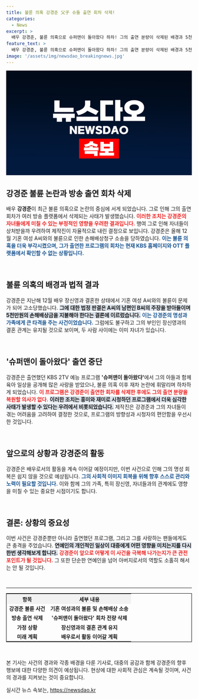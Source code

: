 ```yaml
---
title: 불륜 의혹 강경준 父子 슈돌 출연 회차 삭제!
categories:
  - News
excerpt: >
  배우 강경준, 불륜 의혹으로 슈퍼맨이 돌아왔다 하차! 그의 출연 분량이 삭제된 배경과 5천만원 손해배상 소송의 결과는? 클릭하여 확인하세요!
feature_text: >
  배우 강경준, 불륜 의혹으로 슈퍼맨이 돌아왔다 하차! 그의 출연 분량이 삭제된 배경과 5천만원 손해배상 소송의 결과는? 클릭하여 확인하세요!
image: '/assets/img/newsdao_breakingnews.jpg'
---
```


<p><img src="/assets/img/newsdao_breakingnews.jpg" alt="pcversion 속보" /></p>

<h2 data-ke-size="size26">강경준 불륜 논란과 방송 출연 회차 삭제</h2>

<p data-ke-size="size16">배우 <b>강경준</b>이 최근 불륜 의혹으로 논란의 중심에 서게 되었습니다. 그로 인해 그의 출연 회차가 여러 방송 플랫폼에서 삭제되는 사태가 발생했습니다. <b><span style="color: #ee2323;">이러한 조치는 강경준의 자녀들에게 미칠 수 있는 부정적인 영향을 우려한 결과입니다.</span></b> 행여 그로 인해 자녀들이 상처받을까 우려하여 제작진이 자율적으로 내린 결정으로 보입니다. 강경준은 올해 12월 기혼 여성 A씨와의 불륜으로 인한 손해배상청구 소송을 당하였습니다. <b><span style="color: #1a5490;">이는 불륜 의혹을 더욱 부각시켰으며, 그가 출연한 프로그램의 회차는 현재 KBS 홈페이지와 OTT 플랫폼에서 확인할 수 없는 상황입니다.</span></b> </p>

<p data-ke-size="size16">&nbsp;</p>

<h2 data-ke-size="size26">불륜 의혹의 배경과 법적 결과</h2>

<p data-ke-size="size16">강경준은 지난해 12월 배우 장신영과 결혼한 상태에서 기혼 여성 A씨와의 불륜이 문제가 되어 고소당했습니다. <b><span style="background-color: #21538527;">그에 대한 법정 판결은 A씨의 남편인 B씨의 주장을 받아들이며 5천만원의 손해배상금을 지불해야 한다는 결론에 이르렀습니다.</span></b> <b><span style="color: #1a5490;">이는 강경준의 명성과 가족에게 큰 타격을 주는 사건이었습니다.</span></b> 그럼에도 불구하고 그의 부인인 장신영과의 결혼 관계는 유지될 것으로 보이며, 두 사람 사이에는 이미 자녀가 있습니다.</p>

<p data-ke-size="size16">&nbsp;</p>

<h2 data-ke-size="size26">'슈퍼맨이 돌아왔다' 출연 중단</h2>

<p data-ke-size="size16">강경준은 출연했던 KBS 2TV 예능 프로그램 <b>'슈퍼맨이 돌아왔다'</b>에서 그의 아들과 함께 육아 일상을 공개해 많은 사랑을 받았으나, 불륜 의혹 이후 재차 논란에 휘말리며 하차하게 되었습니다. <b><span style="color: #ee2323;">이 프로그램은 강경준이 출연한 회차를 삭제한 후에도 그의 출연 분량을 복원할 의사가 없다.</span></b> <b><span style="background-color: #21538527;">이러한 조치는 흥미와 재미로 시청하던 프로그램에서 더욱 심각한 사태가 발생할 수 있다는 우려에서 비롯되었습니다.</span></b> 제작진은 강경준과 그의 자녀들이 겪는 어려움을 고려하여 결정한 것으로, 프로그램의 방향성과 시청자의 편안함을 우선시한 것입니다.</p>

<p data-ke-size="size16">&nbsp;</p>

<h2 data-ke-size="size26">앞으로의 상황과 강경준의 활동</h2>

<p data-ke-size="size16">강경준은 배우로서의 활동을 계속 이어갈 예정이지만, 이번 사건으로 인해 그의 명성 회복은 쉽지 않을 것으로 예상됩니다. <b><span style="color: #1a5490;">그의 사회적 이미지 회복을 위해 향후 스스로 관리와 노력이 필요할 것입니다.</span></b> 이와 함께 그의 가족, 특히 장신영, 자녀들과의 관계에도 영향을 미칠 수 있는 중요한 시점이기도 합니다.</p>

<p data-ke-size="size16">&nbsp;</p>

<h2 data-ke-size="size26">결론: 상황의 중요성</h2>

<p data-ke-size="size16">이번 사건은 강경준뿐만 아니라 출연했던 프로그램, 그리고 그를 사랑하는 팬들에게도 큰 충격을 주었습니다. <b><span style="background-color: #21538527;">연예인의 개인적인 일상이 대중에게 어떤 영향을 미치는지를 다시 한번 생각해보게 합니다.</span></b> <b><span style="color: #ee2323;">강경준이 앞으로 어떻게 이 사건을 극복해 나가는지가 큰 관전 포인트가 될 것입니다.</span></b> 그 또한 단순한 연예인을 넘어 아버지로서의 역할도 소홀히 해서는 안 될 것입니다.</p>

<p data-ke-size="size16">&nbsp;</p>

<hr>

<table style="width: 100%; border: solid 1px #000;">
    <tr>
        <th style="text-align: center; background: #f2f2f2;">항목</th>
        <th style="text-align: center; background: #f2f2f2;">세부 내용</th>
    </tr>
    <tr>
        <td style="text-align: center; height: 17px;"><b>강경준 불륜 사건</b></td>
        <td style="text-align: center; height: 17px;"><b>기혼 여성과의 불륜 및 손해배상 소송</b></td>
    </tr>
    <tr>
        <td style="text-align: center; height: 17px;"><b>방송 출연 삭제</b></td>
        <td style="text-align: center; height: 17px;"><b>'슈퍼맨이 돌아왔다' 회차 전량 삭제</b></td>
    </tr>
    <tr>
        <td style="text-align: center; height: 17px;"><b>가정 상황</b></td>
        <td style="text-align: center; height: 17px;"><b>장신영과의 결혼 관계 유지</b></td>
    </tr>
    <tr>
        <td style="text-align: center; height: 17px;"><b>미래 계획</b></td>
        <td style="text-align: center; height: 17px;"><b>배우로서 활동 이어갈 계획</b></td>
    </tr>
</table>

<p data-ke-size="size16">&nbsp;</p>

<p data-ke-size="size16">본 기사는 사건의 경과와 각종 배경을 다룬 기사로, 대중의 공감과 함께 강경준의 향후 행보에 대한 다양한 의견이 예상됩니다. 현상에 대한 사회적 관심은 계속될 것이며, 사건의 경과를 지켜보는 것이 중요합니다.</p>
실시간 뉴스 속보는, <a href="https://newsdao.kr" rel="dofollow">https://newsdao.kr</a>


